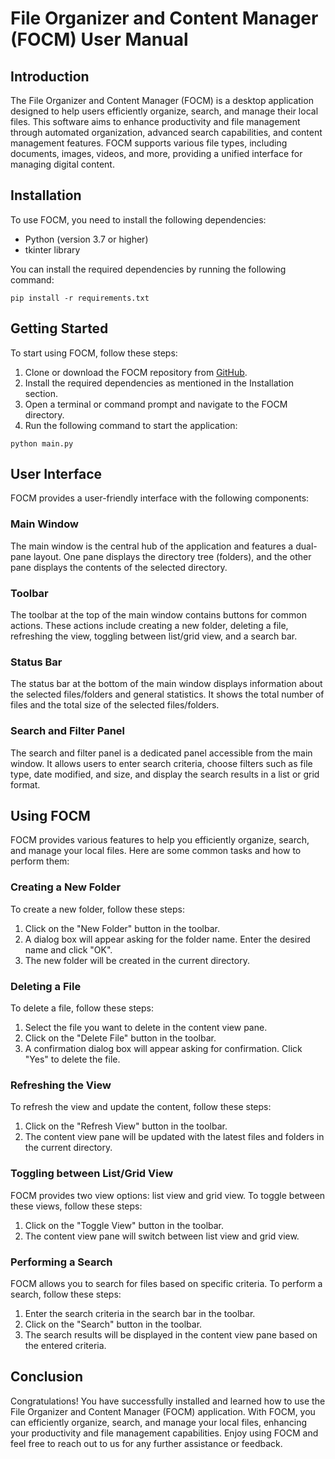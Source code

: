 # File Organizer and Content Manager (FOCM) User Manual

## Introduction

The File Organizer and Content Manager (FOCM) is a desktop application designed to help users efficiently organize, search, and manage their local files. This software aims to enhance productivity and file management through automated organization, advanced search capabilities, and content management features. FOCM supports various file types, including documents, images, videos, and more, providing a unified interface for managing digital content.

## Installation

To use FOCM, you need to install the following dependencies:

- Python (version 3.7 or higher)
- tkinter library

You can install the required dependencies by running the following command:

```
pip install -r requirements.txt
```

## Getting Started

To start using FOCM, follow these steps:

1. Clone or download the FOCM repository from [GitHub](https://github.com/your-repo-url).
2. Install the required dependencies as mentioned in the Installation section.
3. Open a terminal or command prompt and navigate to the FOCM directory.
4. Run the following command to start the application:

```
python main.py
```

## User Interface

FOCM provides a user-friendly interface with the following components:

### Main Window

The main window is the central hub of the application and features a dual-pane layout. One pane displays the directory tree (folders), and the other pane displays the contents of the selected directory.

### Toolbar

The toolbar at the top of the main window contains buttons for common actions. These actions include creating a new folder, deleting a file, refreshing the view, toggling between list/grid view, and a search bar.

### Status Bar

The status bar at the bottom of the main window displays information about the selected files/folders and general statistics. It shows the total number of files and the total size of the selected files/folders.

### Search and Filter Panel

The search and filter panel is a dedicated panel accessible from the main window. It allows users to enter search criteria, choose filters such as file type, date modified, and size, and display the search results in a list or grid format.

## Using FOCM

FOCM provides various features to help you efficiently organize, search, and manage your local files. Here are some common tasks and how to perform them:

### Creating a New Folder

To create a new folder, follow these steps:

1. Click on the "New Folder" button in the toolbar.
2. A dialog box will appear asking for the folder name. Enter the desired name and click "OK".
3. The new folder will be created in the current directory.

### Deleting a File

To delete a file, follow these steps:

1. Select the file you want to delete in the content view pane.
2. Click on the "Delete File" button in the toolbar.
3. A confirmation dialog box will appear asking for confirmation. Click "Yes" to delete the file.

### Refreshing the View

To refresh the view and update the content, follow these steps:

1. Click on the "Refresh View" button in the toolbar.
2. The content view pane will be updated with the latest files and folders in the current directory.

### Toggling between List/Grid View

FOCM provides two view options: list view and grid view. To toggle between these views, follow these steps:

1. Click on the "Toggle View" button in the toolbar.
2. The content view pane will switch between list view and grid view.

### Performing a Search

FOCM allows you to search for files based on specific criteria. To perform a search, follow these steps:

1. Enter the search criteria in the search bar in the toolbar.
2. Click on the "Search" button in the toolbar.
3. The search results will be displayed in the content view pane based on the entered criteria.

## Conclusion

Congratulations! You have successfully installed and learned how to use the File Organizer and Content Manager (FOCM) application. With FOCM, you can efficiently organize, search, and manage your local files, enhancing your productivity and file management capabilities. Enjoy using FOCM and feel free to reach out to us for any further assistance or feedback.